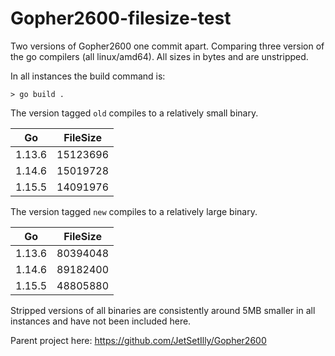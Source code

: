 # Gopher2600-filesize-test

Two versions of Gopher2600 one commit apart. Comparing three version of the go
compilers (all linux/amd64). All sizes in bytes and are unstripped.

In all instances the build command is:

	> go build .


The version tagged `old` compiles to a relatively small binary.

| Go     | FileSize |
|:------:|:--------:|
| 1.13.6 | 15123696 |
| 1.14.6 | 15019728 |
| 1.15.5 | 14091976 |


The version tagged `new` compiles to a relatively large binary.

| Go     | FileSize |
|:------:|:--------:|
| 1.13.6 | 80394048 |
| 1.14.6 | 89182400 |
| 1.15.5 | 48805880 |


Stripped versions of all binaries are consistently around 5MB smaller in all
instances and have not been included here.



Parent project here: https://github.com/JetSetIlly/Gopher2600

